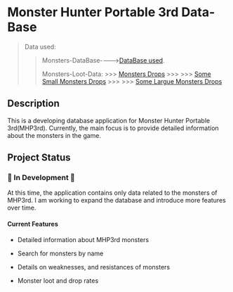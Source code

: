 # Monster Hunter Portable 3rd Data-Base

> Data used:
>> Monsters-DataBase---->[DataBase used](https://github.com/CrimsonNynja/monster-hunter-DB).
>>
>> Monsters-Loot-Data:
    >>> [Monsters Drops](https://gamefaqs.gamespot.com/psp/991479-monster-hunter-portable-3rd/faqs/61490)
    >>>
    >>> [Some Small Monsters Drops](https://monsterhunter.fandom.com/wiki/MH3:_Small_Monster_Carve_List)
    >>>
    >>> [Some Largue Monsters Drops](https://monsterhunter.fandom.com/wiki/MH3:_Monster_Carves_%26_Rewards)

## Description

This is a developing database application for Monster Hunter Portable 3rd(MHP3rd). Currently, the main focus is to provide detailed information about the monsters in the game.

## Project Status

### 🚧 In Development 🚧

At this time, the application contains only data related to the monsters of MHP3rd. I am working to expand the database and introduce more features over time.

#### Current Features

* Detailed information about MHP3rd monsters

* Search for monsters by name

* Details on  weaknesses, and resistances of monsters

* Monster loot and drop rates
